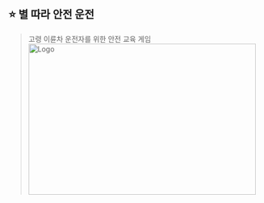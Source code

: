 ## ⭐ 별 따라 안전 운전 
> 고령 이륜차 운전자를 위한 안전 교육 게임
<img src="로고 주세요" width="450px" height="300px" title="Team Logo" alt="Logo"></img><br/>

